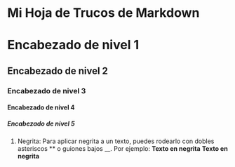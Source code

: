 # Mi Hoja de Trucos de Markdown 
# Encabezado de nivel 1 
## Encabezado  de nivel 2 
### Encabezado de nivel 3 
#### Encabezado de nivel 4 
##### Encabezado  de nivel 5
1. Negrita:
Para aplicar negrita a un texto, puedes rodearlo con dobles asteriscos ** o guiones bajos __. Por ejemplo:
**Texto en negrita**
__Texto en negrita__

